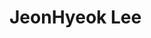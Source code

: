 # JeonHyeok Lee

<!--
**DinnerLee/DinnerLee** is a ✨ _special_ ✨ repository because its `README.md` (this file) appears on your GitHub profile.
<br>

## Work experience 🤹‍♀️
- (19.09.06) 2019 국제 대학생 창작 자동차 경진대회 '자율주행 부문' 대상(국토교통부 장관상)
- (20.10.31) 2020 대학생 자율주행 경진대회 대상(국무총리상)

### Interest 👀
- Object Detection & Tracking for Autonomous Vehicle
- Human Detection & Tracking for Mobile Robot

Here are some ideas to get you started:

- 🔭 I’m currently working on ...
- 🌱 I’m currently learning ...
- 👯 I’m looking to collaborate on ...
- 🤔 I’m looking for help with ...
- 💬 Ask me about ...
- 📫 How to reach me: ...
- 😄 Pronouns: ...
- ⚡ Fun fact: ...
-->
